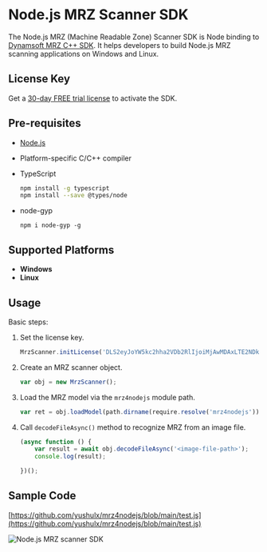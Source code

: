# Node.js MRZ Scanner SDK

The Node.js MRZ (Machine Readable Zone) Scanner SDK is Node binding to [Dynamsoft MRZ C++ SDK](https://www.dynamsoft.com/label-recognition/overview/). It helps developers to build Node.js MRZ scanning applications on Windows and Linux.


## License Key 
Get a [30-day FREE trial license](https://www.dynamsoft.com/customer/license/trialLicense/?product=dlr) to activate the SDK.

## Pre-requisites
- [Node.js](https://nodejs.org/en/download/)
- Platform-specific C/C++ compiler
- TypeScript

    ```bash
    npm install -g typescript
    npm install --save @types/node
    ```
- node-gyp

    ```
    npm i node-gyp -g
    ```

## Supported Platforms
- **Windows**
- **Linux**

## Usage

Basic steps:
1. Set the license key.

    ```js
    MrzScanner.initLicense('DLS2eyJoYW5kc2hha2VDb2RlIjoiMjAwMDAxLTE2NDk4Mjk3OTI2MzUiLCJvcmdhbml6YXRpb25JRCI6IjIwMDAwMSIsInNlc3Npb25QYXNzd29yZCI6IndTcGR6Vm05WDJrcEQ5YUoifQ==');
    ```
2. Create an MRZ scanner object.
    ```js
    var obj = new MrzScanner();
    ```
3. Load the MRZ model via the `mrz4nodejs` module path.

    ```js
    var ret = obj.loadModel(path.dirname(require.resolve('mrz4nodejs')));
    ```

4. Call `decodeFileAsync()` method to recognize MRZ from an image file. 
    ```js
    (async function () {
        var result = await obj.decodeFileAsync('<image-file-path>');
        console.log(result);

    })();
    ```

## Sample Code

[https://github.com/yushulx/mrz4nodejs/blob/main/test.js](https://github.com/yushulx/mrz4nodejs/blob/main/test.js)


![Node.js MRZ scanner SDK](https://www.dynamsoft.com/codepool/img/2022/02/node-js-mrz-sdk.png)



